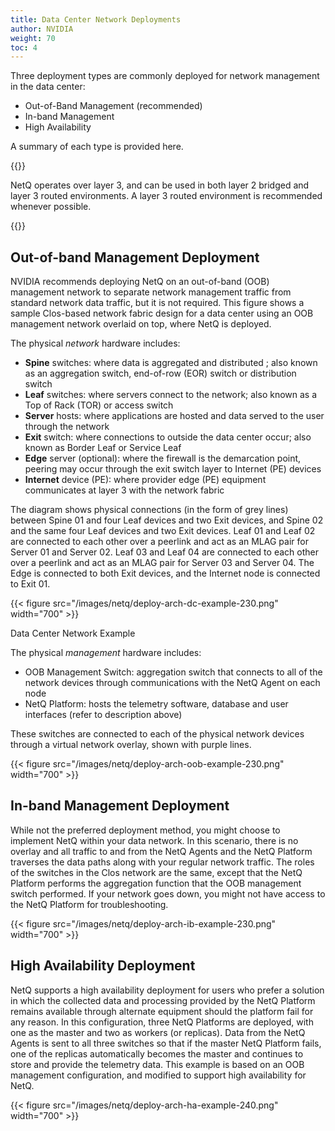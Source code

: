 ```yaml
---
title: Data Center Network Deployments
author: NVIDIA
weight: 70
toc: 4
---
```


Three deployment types are commonly deployed for network management in the data center:

- Out-of-Band Management (recommended)
- In-band Management
- High Availability

A summary of each type is provided here.

{{<notice note>}}

NetQ operates over layer 3, and can be used in both layer 2 bridged and
layer 3 routed environments. A layer 3 routed environment is recommended whenever possible.

{{</notice>}}

<!-- vale off -->
## Out-of-band Management Deployment
<!-- vale on -->

NVIDIA recommends deploying NetQ on an out-of-band (OOB)
management network to separate network management traffic from standard
network data traffic, but it is not required. This figure shows a sample
Clos-based network fabric design for a data center using an OOB
management network overlaid on top, where NetQ is deployed.

The physical *network* hardware includes:

- **Spine** switches: where data is aggregated and distributed ; also known as an aggregation switch, end-of-row (EOR) switch or distribution switch
- **Leaf** switches: where servers connect to the network; also known as a Top of Rack (TOR) or access switch
- **Server** hosts: where applications are hosted and data served to the user through the network
- **Exit** switch: where connections to outside the data center occur; also known as Border Leaf or Service Leaf
- **Edge** server (optional): where the firewall is the demarcation point, peering may occur through the exit switch layer to Internet (PE) devices
- **Internet** device (PE): where provider edge (PE) equipment communicates at layer 3 with the network fabric

The diagram shows physical connections (in the form of grey lines)
between Spine 01 and four Leaf devices and two Exit devices, and Spine
02 and the same four Leaf devices and two Exit devices. Leaf 01 and Leaf
02 are connected to each other over a peerlink and act as an MLAG pair
for Server 01 and Server 02. Leaf 03 and Leaf 04 are connected to each
other over a peerlink and act as an MLAG pair for Server 03 and Server
04. The Edge is connected to both Exit devices, and the Internet node is
connected to Exit 01.

{{< figure src="/images/netq/deploy-arch-dc-example-230.png" width="700" >}}

<span class="caption">Data Center Network Example</span>

The physical *management* hardware includes:

- OOB Management Switch: aggregation switch that connects to all of the network devices through communications with the NetQ Agent on each node
- NetQ Platform: hosts the telemetry software, database and user interfaces (refer to description above)

These switches are connected to each of the physical network devices
through a virtual network overlay, shown with purple lines.

{{< figure src="/images/netq/deploy-arch-oob-example-230.png" width="700" >}}

<!-- vale off -->
## In-band Management Deployment
<!-- vale on -->

While not the preferred deployment method, you might choose to implement
NetQ within your data network. In this scenario, there is no overlay and
all traffic to and from the NetQ Agents and the NetQ Platform traverses
the data paths along with your regular network traffic. The roles of the
switches in the Clos network are the same, except that the NetQ Platform
performs the aggregation function that the OOB management switch
performed. If your network goes down, you might not have access to the
NetQ Platform for troubleshooting.

{{< figure src="/images/netq/deploy-arch-ib-example-230.png" width="700" >}}

## High Availability Deployment

NetQ supports a high availability deployment for users who prefer a solution in which the collected data and processing provided by the NetQ Platform remains available through alternate equipment should the platform fail for any reason. In this configuration, three NetQ Platforms are deployed, with one as the master and two as workers (or replicas). Data from the NetQ Agents is sent to all three switches so that if the master NetQ Platform fails, one of the replicas automatically becomes the master and continues to store and provide the telemetry data. This example is based on an OOB management configuration, and modified to support high availability for NetQ.

{{< figure src="/images/netq/deploy-arch-ha-example-240.png" width="700" >}}
